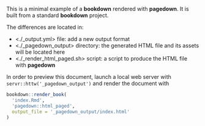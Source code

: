 This is a minimal example of a **bookdown** rendered with **pagedown**. It is built from a standard **bookdown** project.

The differences are located in:
- <./_output.yml> file: add a new output format
- <./_pagedown_output> directory: the generated HTML file and its assets will be located here
- <./_render_html_paged.sh> script: a script to produce the HTML file with **pagedown**

In order to preview this document, launch a local web server with `servr::httw('_pagedown_output')` and render the document with

```r
bookdown::render_book(
  'index.Rmd', 
  'pagedown::html_paged', 
  output_file = '_pagedown_output/index.html'
)
```
